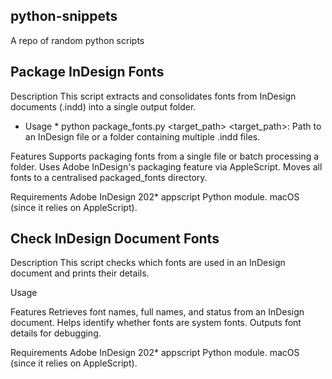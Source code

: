 ## python-snippets
A repo of random python scripts

## Package InDesign Fonts

Description
This script extracts and consolidates fonts from InDesign documents (.indd) into a single output folder.

* Usage * 
python package_fonts.py <target_path>
<target_path>: Path to an InDesign file or a folder containing multiple .indd files.

Features
Supports packaging fonts from a single file or batch processing a folder.
Uses Adobe InDesign's packaging feature via AppleScript.
Moves all fonts to a centralised packaged_fonts directory.

Requirements
Adobe InDesign 202*
appscript Python module.
macOS (since it relies on AppleScript).

## Check InDesign Document Fonts

Description
This script checks which fonts are used in an InDesign document and prints their details.

Usage

Features
Retrieves font names, full names, and status from an InDesign document.
Helps identify whether fonts are system fonts.
Outputs font details for debugging.

Requirements
Adobe InDesign 202*
appscript Python module.
macOS (since it relies on AppleScript).

